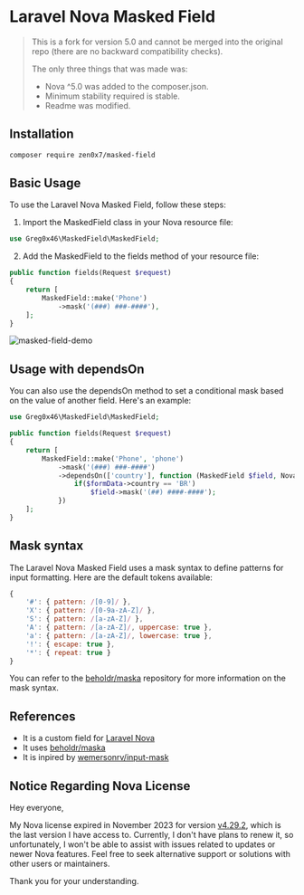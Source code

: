 # Laravel Nova Masked Field

> This is a fork for version 5.0 and cannot be merged into the original repo (there are no backward compatibility checks).
>
> The only three things that was made was:
> 
> - Nova ^5.0 was added to the composer.json.
> - Minimum stability required is stable.
> - Readme was modified.

## Installation

```sh
composer require zen0x7/masked-field
```

## Basic Usage

To use the Laravel Nova Masked Field, follow these steps:


1. Import the MaskedField class in your Nova resource file:
```php
use Greg0x46\MaskedField\MaskedField;
```
2. Add the MaskedField to the fields method of your resource file:
```php
public function fields(Request $request)
{
    return [
        MaskedField::make('Phone')
            ->mask('(###) ###-####'),
    ];
}
```

![masked-field-demo](https://user-images.githubusercontent.com/16712150/200448755-d3fcc39b-28b6-4145-bbd0-f2d5c8e23713.png)

## Usage with dependsOn

You can also use the dependsOn method to set a conditional mask based on the value of another field. Here's an example:

```php
use Greg0x46\MaskedField\MaskedField;

public function fields(Request $request)
{
    return [
        MaskedField::make('Phone', 'phone')
            ->mask('(###) ###-####')
            ->dependsOn(['country'], function (MaskedField $field, NovaRequest $request, FormData $formData) {
                if($formData->country == 'BR')
                    $field->mask('(##) ####-####');
            })
    ];
}
```

## Mask syntax

The Laravel Nova Masked Field uses a mask syntax to define patterns for input formatting. Here are the default tokens available:

``` javascript
{
    '#': { pattern: /[0-9]/ },
    'X': { pattern: /[0-9a-zA-Z]/ },
    'S': { pattern: /[a-zA-Z]/ },
    'A': { pattern: /[a-zA-Z]/, uppercase: true },
    'a': { pattern: /[a-zA-Z]/, lowercase: true },
    '!': { escape: true },
    '*': { repeat: true }
}
```

You can refer to the [beholdr/maska](https://github.com/beholdr/maska)  repository for more information on the mask syntax.

## References

* It is a custom field for [Laravel Nova](https://nova.laravel.com/)
* It uses [beholdr/maska](https://github.com/beholdr/maska)
* It is inpired by [wemersonrv/input-mask](https://novapackages.com/packages/wemersonrv/input-mask)


## Notice Regarding Nova License

Hey everyone,

My Nova license expired in November 2023 for version [v4.29.2](https://nova.laravel.com/releases/4.29.2), which is the last version I have access to.
Currently, I don't have plans to renew it, so unfortunately, I won't be able to assist with issues related to updates or newer Nova features.
Feel free to seek alternative support or solutions with other users or maintainers.

Thank you for your understanding.
